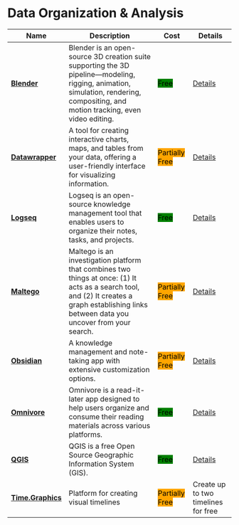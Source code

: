 # Data Organization & Analysis

| Name | Description | Cost | Details |
| --- | --- | --- | --- |
| [**Blender**](https://www.blender.org/) | Blender is an open-source 3D creation suite supporting the 3D pipeline—modeling, rigging, animation, simulation, rendering, compositing, and motion tracking, even video editing. | <mark style="background-color:green;">Free</mark> | [Details](../../tools/blender/README.md) |
| [**Datawrapper**](https://www.datawrapper.de/) | A tool for creating interactive charts, maps, and tables from your data, offering a user-friendly interface for visualizing information. | <mark style="background-color:orange;">Partially Free</mark> | [Details](../../tools/datawrapper/README.md) |
| [**Logseq**](https://logseq.com/) | Logseq is an open-source knowledge management tool that enables users to organize their notes, tasks, and projects. | <mark style="background-color:green;">Free</mark> | [Details](../../tools/logseq/README.md) |
| [**Maltego**](https://www.maltego.com/) | Maltego is an investigation platform that combines two things at once: (1) It acts as a search tool, and (2) It creates a graph establishing links between data you uncover from your search. | <mark style="background-color:orange;">Partially Free</mark> | [Details](../../tools/maltego/README.md) |
| [**Obsidian**](https://obsidian.md/) | A knowledge management and note-taking app with extensive customization options. | <mark style="background-color:orange;">Partially Free</mark> | [Details](../../tools/obsidian/README.md) |
| [**Omnivore**](https://omnivore.app) | Omnivore is a read-it-later app designed to help users organize and consume their reading materials across various platforms. | <mark style="background-color:green;">Free</mark> | [Details](../../tools/omnivore/README.md) |
| [**QGIS**](https://www.qgis.org) | QGIS is a free Open Source Geographic Information System (GIS). | <mark style="background-color:green;">Free</mark> | [Details](../../tools/qgis/README.md) |
| [**Time.Graphics**](https://time.graphics/editor) | Platform for creating visual timelines | <mark style="background-color:orange;">Partially Free</mark> | Create up to two timelines for free |